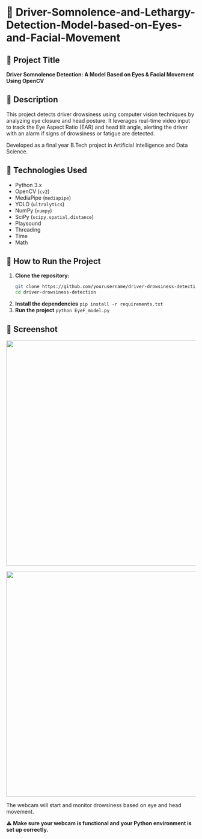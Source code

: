 # 🚗 Driver-Somnolence-and-Lethargy-Detection-Model-based-on-Eyes-and-Facial-Movement


## 📌 Project Title  
**Driver Somnolence Detection: A Model Based on Eyes & Facial Movement Using OpenCV**

## 📝 Description  
This project detects driver drowsiness using computer vision techniques by analyzing eye closure and head posture. It leverages real-time video input to track the Eye Aspect Ratio (EAR) and head tilt angle, alerting the driver with an alarm if signs of drowsiness or fatigue are detected.

Developed as a final year B.Tech project in Artificial Intelligence and Data Science.

## 🔧 Technologies Used  

- Python 3.x  
- OpenCV (`cv2`)  
- MediaPipe (`mediapipe`)  
- YOLO (`ultralytics`)  
- NumPy (`numpy`)  
- SciPy (`scipy.spatial.distance`)  
- Playsound  
- Threading  
- Time  
- Math  

## 🚀 How to Run the Project  

1. **Clone the repository:**
   ```bash
   git clone https://github.com/yourusername/driver-drowsiness-detection.git
   cd driver-drowsiness-detection
2. **Install the dependencies**
```pip install -r requirements.txt```
3. **Run the project**
```python EyeF_model.py```
## 📸 Screenshot
<p align="center">
  <img src="ScreenShots/ScreenShot1.png" width="600"/>
</p>

<p align="center">
  <img src="ScreenShots/ScreenShot2.png" width="600"/>
</p>

The webcam will start and monitor drowsiness based on eye and head movement.

⚠**️ Make sure your webcam is functional and your Python environment is set up correctly.**
